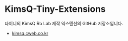 KimsQ-Tiny-Extensions
=====================

타이니의 KimsQ Rb Lab 제작 익스텐션의 GitHub 저장소입니다.

- [kimsq.cweb.co.kr](http://kimsq.cweb.co.kr)